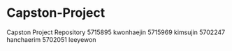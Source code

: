 # Capston-Project
Capston Project Repository 
5715895 kwonhaejin
5715969 kimsujin
5702247 hanchaerim
5702051 leeyewon
